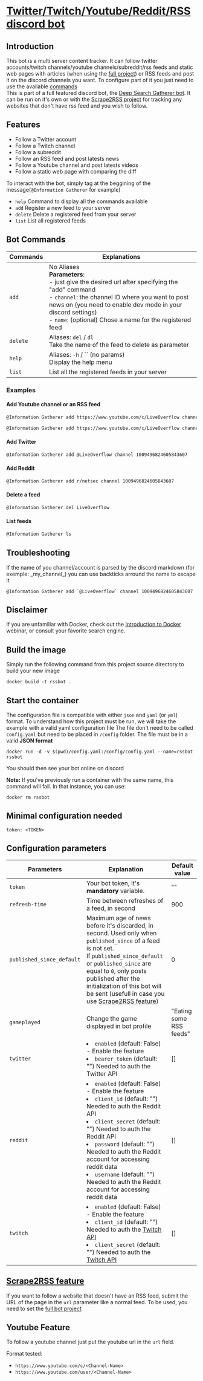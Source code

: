 # [Twitter/Twitch/Youtube/Reddit/RSS discord bot](https://github.com/ScriptSathi/discord_rss)

## <a name="introduction">Introduction</a>

This bot is a multi server content tracker. It can follow twitter accounts/twitch channels/youtube channels/subreddit/rss feeds and static web pages with articles (when using the [full project](https://github.com/ScriptSathi/Deep_Search_Gatherer)) or RSS feeds and post it on the discord channels you want. To configure part of it you just need to use the available [commands](#bot-cmds)
<br/>
This is part of a full featured discord bot, the [Deep Search Gatherer bot](https://github.com/ScriptSathi/Deep_Search_Gatherer). It can be run on it's own or with the [Scrape2RSS project](https://github.com/ScriptSathi/scrape2RSS) for tracking any websites that don't have rss feed and you wish to follow.

## <a name="features">Features</a>

- Follow a Twitter account
- Follow a Twitch channel
- Follow a subreddit
- Follow an RSS feed and post latests news
- Follow a Youtube channel and post latests videos
- Follow a static web page with comparing the diff

To interact with the bot, simply tag at the beggining of the message(`@Information Gatherer` for example)
- `help` Command to display all the commands available
- `add` Register a new feed to your server
- `delete` Delete a registered feed from your server
- `list` List all registered feeds

## <a name="bot-cmds">Bot Commands</a>

| Commands | Explanations 
|----|----|
| `add` | No Aliases <br/> __Parameters__: <br/>- just give the desired url after specifying the "add" command <br/> - `channel`: the channel ID where you want to post news on (you need to enable dev mode in your discord settings) <br/> - `name`: (optional) Chose a name for the registered feed|
| `delete` |  Aliases: `del` / `dl` <br/> Take the name of the feed to delete as parameter|
| `help` | Aliases: `-h` / `` (no params) <br/> Display the help menu |
| `list` | List all the registered feeds in your server |

### Examples
####  Add Youtube channel or an RSS feed
```bash
@Information Gatherer add https://www.youtube.com/c/LiveOverflow channel 1009496824605843607
```
```bash
@Information Gatherer add https://www.youtube.com/c/LiveOverflow channel 1009496824605843607 name LiveOverflow
```
####  Add Twitter
```bash
@Information Gatherer add @LiveOverflow channel 1009496824605843607
```
####  Add Reddit
```bash
@Information Gatherer add r/netsec channel 1009496824605843607
```
####  Delete a feed
```bash
@Information Gatherer del LiveOverflow
```
####  List feeds
```bash
@Information Gatherer ls
```

## Troubleshooting

If the name of you channel/account is parsed by the discord markdown (for exemple: \_my\_channel\_) you can use backticks arround the name to escape it 
```
@Information Gatherer add `@LiveOverflow` channel 1009496824605843607
```

## <a name="disclaimer">Disclaimer</a>

If you are unfamiliar with Docker, check out the [Introduction to Docker](https://training.docker.com/introduction-to-docker) webinar, or consult your favorite search engine.

## <a name="build">Build the image</a> 

Simply run the following command from this project source directory to build your new image
```
docker build -t rssbot .
```
## <a name="start">Start the container</a> 

The configuration file is compatible with either `json` and `yaml` (or `yml`) format.
To understand how this project must be run, we will take the example with a valid yaml configuration file
The file don't need to be called `config.yaml` but need to be placed in `/config` folder. The file must be in a valid **JSON format**
```
docker run -d -v $(pwd)/config.yaml:/config/config.yaml --name=rssbot rssbot
```
You should then see your bot online on discord 

**Note:** If you've previously run a container with the same name, this command will fail. In that instance, you can use:
```
docker rm rssbot
```

## <a name="min-config">Minimal configuration needed</a> 

```
token: <TOKEN>
```

## <a name="allow-parameters">Configuration parameters</a> 

| Parameters | Explanation | Default value |
|----|----| ----|
| `token` | Your bot token, it's **mandatory** variable. | "" |
| `refresh-time` | Time between refreshes of a feed, in second | 900 |
| `published_since_default` | Maximum age of news before it's discarded, in second. Used only when `published_since` of a feed is not set. <br/>If `published_since_default` or `published_since` are equal to `0`, only posts published after the initialization of this bot will be sent (usefull in case you use [Scrape2RSS feature](https://github.com/ScriptSathi/scrape2RSS)) | 0 |
| `gameplayed` | Change the game displayed in bot profile | "Eating some RSS feeds" |
| `twitter` |<li>`enabled` (default: False) - Enable the feature<li>`bearer_token` (default: "") Needed to auth the Twitter API | [] |
| `reddit` |<li>`enabled` (default: False) - Enable the feature<li>`client_id` (default: "") Needed to auth the Reddit API<li>`client_secret` (default: "") Needed to auth the Reddit API<li>`password` (default: "") Needed to auth the Reddit account for accessing reddit data<li>`username` (default: "") Needed to auth the Reddit account for accessing reddit data | [] |
| `twitch` |<li>`enabled` (default: False) - Enable the feature<li>`client_id` (default: "") Needed to auth the [Twitch API](https://dev.twitch.tv/docs/authentication)<li>`client_secret` (default: "") Needed to auth the [Twitch API](https://dev.twitch.tv/docs/authentication)| [] |

## [Scrape2RSS feature](https://github.com/ScriptSathi/scrape2RSS)

If you want to follow a website that doesn't have an RSS feed, submit the URL of the page in the `url` parameter like a normal feed.
To be used, you need to set the [full bot project](https://github.com/ScriptSathi/Deep_Search_Gatherer)

## <a name="youtube-feature">Youtube Feature</a> 

To follow a youtube channel just put the youtube url in the `url` field.

Format tested: 
- `https://www.youtube.com/c/<Channel-Name>`
- `https://www.youtube.com/user/<Channel-Name>`